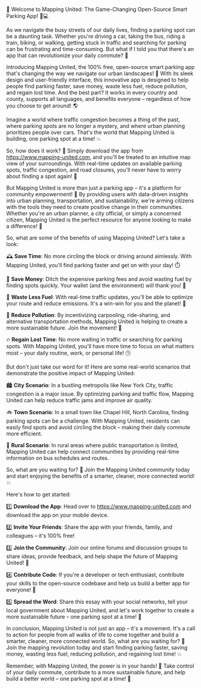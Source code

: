 🎉 Welcome to Mapping United: The Game-Changing Open-Source Smart Parking App! 🚗💻

As we navigate the busy streets of our daily lives, finding a parking spot can be a daunting task. Whether you're driving a car, taking the bus, riding a train, biking, or walking, getting stuck in traffic and searching for parking can be frustrating and time-consuming. But what if I told you that there's an app that can revolutionize your daily commute? 🚀

Introducing Mapping United, the 100% free, open-source smart parking app that's changing the way we navigate our urban landscapes! 🌆 With its sleek design and user-friendly interface, this innovative app is designed to help people find parking faster, save money, waste less fuel, reduce pollution, and regain lost time. And the best part? It works in every country and county, supports all languages, and benefits everyone – regardless of how you choose to get around! 🌎

Imagine a world where traffic congestion becomes a thing of the past, where parking spots are no longer a mystery, and where urban planning prioritizes people over cars. That's the world that Mapping United is building, one parking spot at a time! 💥

So, how does it work? 🤔 Simply download the app from https://www.mapping-united.com, and you'll be treated to an intuitive map view of your surroundings. With real-time updates on available parking spots, traffic congestion, and road closures, you'll never have to worry about finding a spot again! 📍

But Mapping United is more than just a parking app – it's a platform for community empowerment! 💪 By providing users with data-driven insights into urban planning, transportation, and sustainability, we're arming citizens with the tools they need to create positive change in their communities. Whether you're an urban planner, a city official, or simply a concerned citizen, Mapping United is the perfect resource for anyone looking to make a difference! 🌟

So, what are some of the benefits of using Mapping United? Let's take a look:

🕰️ **Save Time**: No more circling the block or driving around aimlessly. With Mapping United, you'll find parking faster and get on with your day! ⏱️

💸 **Save Money**: Ditch the expensive parking fees and avoid wasting fuel by finding spots quickly. Your wallet (and the environment) will thank you! 🌿

🚗 **Waste Less Fuel**: With real-time traffic updates, you'll be able to optimize your route and reduce emissions. It's a win-win for you and the planet! 🌱

💪 **Reduce Pollution**: By incentivizing carpooling, ride-sharing, and alternative transportation methods, Mapping United is helping to create a more sustainable future. Join the movement! 💚

🔥 **Regain Lost Time**: No more waiting in traffic or searching for parking spots. With Mapping United, you'll have more time to focus on what matters most – your daily routine, work, or personal life! 🕒

But don't just take our word for it! Here are some real-world scenarios that demonstrate the positive impact of Mapping United:

🏙️ **City Scenario**: In a bustling metropolis like New York City, traffic congestion is a major issue. By optimizing parking and traffic flow, Mapping United can help reduce traffic jams and improve air quality.

🚲 **Town Scenario**: In a small town like Chapel Hill, North Carolina, finding parking spots can be a challenge. With Mapping United, residents can easily find spots and avoid circling the block – making their daily commute more efficient.

🌄 **Rural Scenario**: In rural areas where public transportation is limited, Mapping United can help connect communities by providing real-time information on bus schedules and routes.

So, what are you waiting for? 🎉 Join the Mapping United community today and start enjoying the benefits of a smarter, cleaner, more connected world! 💥

Here's how to get started:

1️⃣ **Download the App**: Head over to https://www.mapping-united.com and download the app on your mobile device.

2️⃣ **Invite Your Friends**: Share the app with your friends, family, and colleagues – it's 100% free!

3️⃣ **Join the Community**: Join our online forums and discussion groups to share ideas, provide feedback, and help shape the future of Mapping United! 💬

4️⃣ **Contribute Code**: If you're a developer or tech enthusiast, contribute your skills to the open-source codebase and help us build a better app for everyone! 🤖

5️⃣ **Spread the Word**: Share this essay with your social networks, tell your local government about Mapping United, and let's work together to create a more sustainable future – one parking spot at a time! 💪

In conclusion, Mapping United is not just an app – it's a movement. It's a call to action for people from all walks of life to come together and build a smarter, cleaner, more connected world. So, what are you waiting for? 🎉 Join the mapping revolution today and start finding parking faster, saving money, wasting less fuel, reducing pollution, and regaining lost time! 💥

Remember, with Mapping United, the power is in your hands! 👊 Take control of your daily commute, contribute to a more sustainable future, and help build a better world – one parking spot at a time! 🌟
